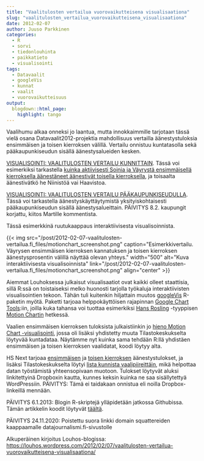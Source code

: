 ```yaml
---
title: "Vaalitulosten vertailua vuorovaikutteisena visualisaationa"
slug: "vaalitulosten_vertailua_vuorovaikutteisena_visualisaationa"
date: 2012-02-07
author: Juuso Parkkinen
categories:
  - R
  - sorvi
  - tiedonlouhinta
  - paikkatieto
  - visualisointi
tags:
  - Datavaalit
  - googleVis
  - kunnat
  - vaalit
  - vuorovaikutteisuus
output:
  blogdown::html_page:
    highlight: tango
---
```


Vaalihumu alkaa onneksi jo laantua, mutta innokkaimmille tarjotaan tässä vielä osana Datavaalit2012-projektia mahdollisuus vertailla äänestystuloksia ensimmäisen ja toisen kierroksen välillä. Vertailu onnistuu kuntatasolla sekä pääkaupunkiseudun sisällä äänestysalueiden kesken.

[VISUALISOINTI: VAALITULOSTEN VERTAILU KUNNITTAIN](http://dl.dropbox.com/u/792906/figures/Presidentti2012_MotionChart_Kunnat_20120207.html). Tässä voi esimerkiksi tarkastella [kuinka aktiivisesti Soinia ja Väyrystä ensimmäisellä kierroksella äänestäneet äänestivät toisella kierroksella](http://www.hs.fi/politiikka/Väyrysen+kannattajat+jättivät+äänestämättä+Soinin+eivät/a1305555204413), ja toisaalta äänestivätkö he Niinistöä vai Haavistoa.

[VISUALISOINTI: VAALITULOSTEN VERTAILU PÄÄKAUPUNKISEUDULLA](http://dl.dropbox.com/u/792906/figures/Presidentti2012_MotionChart_PKS_20120207.html). Tässä voi tarkastella äänestyskäyttäytymistä yksityiskohtaisesti pääkaupunkiseudun sisällä äänestysalueittain. PÄIVITYS 8.2. kaupungit korjattu, kiitos Martille kommentista.

Tässä esimerkkinä ruutukaappaus interaktiivisesta visualisoinnista.

{{< img src="/post/2012-02-07-vaalitulosten-vertailua.fi_files/motionchart_screenshot.png" caption="Esimerkkivertailu. Väyrysen ensimmäisen kierroksen kannatuksen ja toisen kierroksen äänestysprosentin välillä näyttää olevan yhteys." width="500" alt="Kuva interaktiivisesta visualisoinnista" link="/post/2012-02-07-vaalitulosten-vertailua.fi_files/motionchart_screenshot.png" align="center" >}}

Aiemmat Louhoksessa julkaisut visualisaatiot ovat kaikki olleet staattisia, sillä R:ssä on toistaiseksi melko huonosti tarjolla työkaluja interaktiivisten visualisointien tekoon. Tähän tuli kuitenkin hiljattain muutos [googleVis](http://cran.r-project.org/web/packages/googleVis/index.html) R-paketin myötä. Paketti tarjoaa helppokäyttöisen rajapinnan [Google Chart Tools](http://code.google.com/apis/chart/):iin, joilla kuka tahansa voi tuottaa esimerkiksi [Hans Rosling](http://www.ted.com/talks/hans_rosling_shows_the_best_stats_you_ve_ever_seen.html) -tyyppisen [Motion Chartin](http://code.google.com/apis/chart/interactive/docs/gallery/motionchart.html) hetkessä.

Vaalien ensimmäisen kierroksen tuloksista julkaistiinkin jo [hieno Motion Chart -visualisointi](https://sites.google.com/site/tiedonlouhintaa/), jossa oli lisäksi yhdistetty muuta Tilastokeskukselta löytyvää kuntadataa. Näytämme nyt kuinka sama tehdään R:llä yhdistäen ensimmäisen ja toisen kierroksen vaalidatat, koodi löytyy alta.

HS Next tarjoaa [ensimmäisen](http://blogit.hs.fi/hsnext/hs-julkaisee-presidentinvaalien-tuloksen-avoimena-tietona) ja [toisen kierroksen](http://blogit.hs.fi/hsnext/presidentinvaalien-toisen-kierroksen-tulos-avoimena-datana) äänestystulokset, ja lisäksi Tilastokeskukselta löytyi [lista kunnista vaalipiireittäin](http://www.stat.fi/meta/luokitukset/vaalipiiri/001-2012/luokitusavain_kunta.html), mikä helpottaa datan työstämistä yhteensopivaan muotoon. Tulokset löytyvät aluksi linkitettyinä Dropboxin kautta, kunnes keksin kuinka ne saa sisällytettyä WordPressiin. PÄIVITYS: Tämä ei taidakaan onnistua eli noilla Dropbox-linkeillä mennään.

PÄIVITYS 6.1.2013: Blogin R-skriptejä ylläpidetään jatkossa Githubissa. Tämän artikkelin koodit löytyvät [täältä](https://github.com/louhos/takomo/blob/master/examples/20120207-Presidentti2012_MotionCharts.R).

PÄIVITYS 24.11.2020: Poistettu suora linkki domain squattereiden kaappaamalle datajournalismi.fi-sivustolle

Alkuperäinen kirjoitus Louhos-blogissa: https://louhos.wordpress.com/2012/02/07/vaalitulosten-vertailua-vuorovaikutteisena-visualisaationa/
